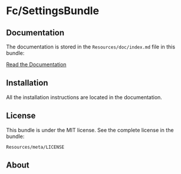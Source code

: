 Fc/SettingsBundle
=================


Documentation
-------------

The documentation is stored in the `Resources/doc/index.md`
file in this bundle:

[Read the Documentation](https://github.com/functionalchaos/SeetingsBundle/blob/master/Resources/doc/index.md)



Installation
------------

All the installation instructions are located in the documentation.


License
-------

This bundle is under the MIT license. See the complete license in the bundle:

    Resources/meta/LICENSE


About
-----
